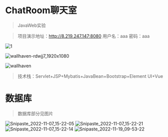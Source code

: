 # ChatRoom聊天室
> JavaWeb实验

>项目演示地址：http://8.219.247.147:8080 用户名：aaa   密码：aaa



![1](https://user-images.githubusercontent.com/74131522/199643208-3d54e517-668f-4882-a033-119701d37669.jpg)

![wallhaven-rdwjj7_1920x1080](https://user-images.githubusercontent.com/74131522/203736098-71a6bf4c-cee9-48b2-b1ad-14b189751575.png)

![wallhaven](https://user-images.githubusercontent.com/74131522/203738027-a21246de-3f62-43e0-8506-97583068e48e.png)

>技术栈：Servlet+JSP+Mybatis+JavaBean+Bootstrap+Element UI+Vue


# 数据库
>数据库部分见图片

![Snipaste_2022-11-07_15-22-05](https://user-images.githubusercontent.com/74131522/200249512-56c61cb1-c4b6-4eed-a81e-f68561b3a7fc.png)
![Snipaste_2022-11-07_15-22-21](https://user-images.githubusercontent.com/74131522/200249603-5acd6e30-cfa4-4ae1-b496-8527409d999a.png)
![Snipaste_2022-11-07_15-22-14](https://user-images.githubusercontent.com/74131522/200249642-859d3c71-0ea2-43b1-aff2-63ad3a4b3166.png)
![Snipaste_2022-11-19_09-53-22](https://user-images.githubusercontent.com/74131522/202828739-cd598ff8-b56e-44a3-aa4d-dfa5d47dfa9a.png)
